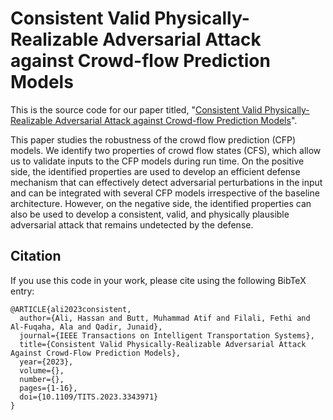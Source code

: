 # Consistent Valid Physically-Realizable Adversarial Attack against Crowd-flow Prediction Models

This is the source code for our paper titled, "[Consistent Valid Physically-Realizable Adversarial Attack against Crowd-flow Prediction Models](https://ieeexplore.ieee.org/document/10375906)".

This paper studies the robustness of the crowd flow prediction (CFP) models. We identify two properties of crowd flow states (CFS), which allow us to validate inputs to the CFP models during run time. On the positive side, the identified properties are used to develop an efficient defense mechanism that can effectively detect adversarial perturbations in the input and can be integrated with several CFP models irrespective of the baseline architecture. However, on the negative side, the identified properties can also be used to develop a consistent, valid, and physically plausible adversarial attack that remains undetected by the defense.


## Citation
If you use this code in your work, please cite using the following BibTeX entry:
```
@ARTICLE{ali2023consistent,
  author={Ali, Hassan and Butt, Muhammad Atif and Filali, Fethi and Al-Fuqaha, Ala and Qadir, Junaid},
  journal={IEEE Transactions on Intelligent Transportation Systems}, 
  title={Consistent Valid Physically-Realizable Adversarial Attack Against Crowd-Flow Prediction Models}, 
  year={2023},
  volume={},
  number={},
  pages={1-16},
  doi={10.1109/TITS.2023.3343971}
}
```
